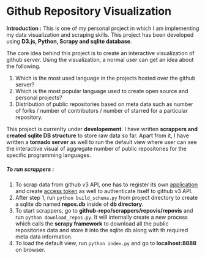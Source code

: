 # Github Repository Visualization

**Introduction :**
This is one of my personal project in which I am implementing my data visualization and scraping skills. This project has been developed using **D3.js, Python, Scrapy and sqlite database**.

The core idea behind this project is to create an interactive visualization of github server. Using the visualization, a normal user can get an idea about the following. 

1. Which is the most used language in the projects hosted over the github server?
2. Which is the most popular language used to create open source and personal projects?
3. Distribution of public repositories based on meta data such as number of forks / number of contributors / number of starred for a particular repository.

This project is currenlty under **developement**. I have written **scrappers and created sqlite DB structure** to store raw data so far. Apart from it, I have written a **tornado server** as well to run the default view where user can see the interactive visual of aggregate number of public repositories for the specific programming languages.

##### To run scrappers :

1. To scrap data from github v3 API, one has to register its own [application](https://github.com/settings/developers) and create [access token](https://gist.github.com/caspyin/2288960) as well to authenticate itself to github v3 API.
2. After step 1, run ``python build_schema.py`` from project directory to create a sqlite db named **repos.db** inside of **db directory**.
3. To start scrappers, go to **github-repo/scrappers/repovis/repovis** and run ```python download_repos.py```. It will internally create a new process which calls the **scrapy framework** to download all the public repositories data and store it into the sqlite db along with th required meta data information.
4. To load the default view, run ```python index.py``` and go to **localhost:8888** on browser.